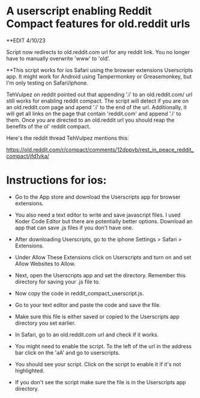 # A userscript enabling Reddit Compact features for old.reddit urls
**EDIT 4/10/23

Script now redirects to old.reddit.com url for any reddit link. You no longer have to manually overwrite 'www' to 'old'.


**This script works for ios Safari using the browser extensions Userscripts app. It might work for Android using Tampermonkey or Greasemonkey, but I'm only testing on Safari/iphone.


TehVulpez on reddit pointed out that appending '.i' to an old.reddit.com/ url still works for enabling reddit compact. The script will detect if you are on an old.reddit.com page and apend '.i' to the end of the url. Additionally, it will get all links on the page that contain 'reddit.com' and append '.i' to them. Once you are directed to an old.reddit url you should reap the benefits of the ol' reddit compact.

Here's the reddit thread TehVulpez mentions this:

https://old.reddit.com/r/compact/comments/12dppvb/rest_in_peace_reddit_compact/jfd1vka/



# Instructions for ios:
- Go to the App store and download the Userscripts app for browser extensions.

- You also need a text editor to write and save javascript files. I used Koder Code Editor but there are potentially better options. Download an app that can save .js files if you don't have one.

- After downloading Userscripts, go to the iphone Settings > Safari > Extensions.

- Under Allow These Extensions click on Userscripts and turn on and set Allow Websites to Allow.

- Next, open the Userscripts app and set the directory. Remember this directory for saving your .js file to.

- Now copy the code in reddit_compact_userscript.js.

- Go to your text editor and paste the code and save the file.

- Make sure this file is either saved or copied to the Userscripts app directory you set earlier.

- In Safari, go to an old.reddit.com url and check if it works.

- You might need to enable the script. To the left of the url in the address bar click on the 'aA' and go to userscripts.

- You should see your script. Click on the script to enable it if it's not highlighted.

- If you don't see the script make sure the file is in the Userscripts app directory.

